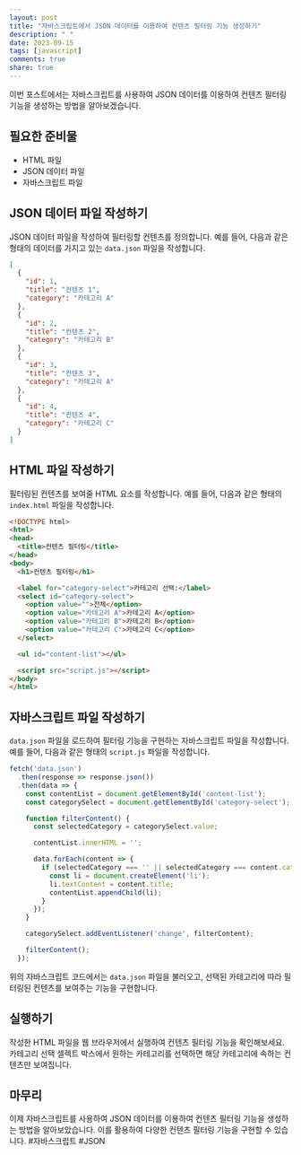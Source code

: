 ```yaml
---
layout: post
title: "자바스크립트에서 JSON 데이터를 이용하여 컨텐츠 필터링 기능 생성하기"
description: " "
date: 2023-09-15
tags: [javascript]
comments: true
share: true
---
```


이번 포스트에서는 자바스크립트를 사용하여 JSON 데이터를 이용하여 컨텐츠 필터링 기능을 생성하는 방법을 알아보겠습니다.

## 필요한 준비물

- HTML 파일
- JSON 데이터 파일
- 자바스크립트 파일

## JSON 데이터 파일 작성하기

JSON 데이터 파일을 작성하여 필터링할 컨텐츠를 정의합니다. 예를 들어, 다음과 같은 형태의 데이터를 가지고 있는 `data.json` 파일을 작성합니다.

```json
[
  {
    "id": 1,
    "title": "컨텐츠 1",
    "category": "카테고리 A"
  },
  {
    "id": 2,
    "title": "컨텐츠 2",
    "category": "카테고리 B"
  },
  {
    "id": 3,
    "title": "컨텐츠 3",
    "category": "카테고리 A"
  },
  {
    "id": 4,
    "title": "컨텐츠 4",
    "category": "카테고리 C"
  }
]
```

## HTML 파일 작성하기

필터링된 컨텐츠를 보여줄 HTML 요소를 작성합니다. 예를 들어, 다음과 같은 형태의 `index.html` 파일을 작성합니다.

```html
<!DOCTYPE html>
<html>
<head>
  <title>컨텐츠 필터링</title>
</head>
<body>
  <h1>컨텐츠 필터링</h1>

  <label for="category-select">카테고리 선택:</label>
  <select id="category-select">
    <option value="">전체</option>
    <option value="카테고리 A">카테고리 A</option>
    <option value="카테고리 B">카테고리 B</option>
    <option value="카테고리 C">카테고리 C</option>
  </select>

  <ul id="content-list"></ul>

  <script src="script.js"></script>
</body>
</html>
```

## 자바스크립트 파일 작성하기

`data.json` 파일을 로드하여 필터링 기능을 구현하는 자바스크립트 파일을 작성합니다. 예를 들어, 다음과 같은 형태의 `script.js` 파일을 작성합니다.

```javascript
fetch('data.json')
  .then(response => response.json())
  .then(data => {
    const contentList = document.getElementById('content-list');
    const categorySelect = document.getElementById('category-select');

    function filterContent() {
      const selectedCategory = categorySelect.value;

      contentList.innerHTML = '';

      data.forEach(content => {
        if (selectedCategory === '' || selectedCategory === content.category) {
          const li = document.createElement('li');
          li.textContent = content.title;
          contentList.appendChild(li);
        }
      });
    }

    categorySelect.addEventListener('change', filterContent);

    filterContent();
  });
```

위의 자바스크립트 코드에서는 `data.json` 파일을 불러오고, 선택된 카테고리에 따라 필터링된 컨텐츠를 보여주는 기능을 구현합니다.

## 실행하기

작성한 HTML 파일을 웹 브라우저에서 실행하여 컨텐츠 필터링 기능을 확인해보세요. 카테고리 선택 셀렉트 박스에서 원하는 카테고리를 선택하면 해당 카테고리에 속하는 컨텐츠만 보여집니다.

## 마무리

이제 자바스크립트를 사용하여 JSON 데이터를 이용하여 컨텐츠 필터링 기능을 생성하는 방법을 알아보았습니다. 이를 활용하여 다양한 컨텐츠 필터링 기능을 구현할 수 있습니다. #자바스크립트 #JSON